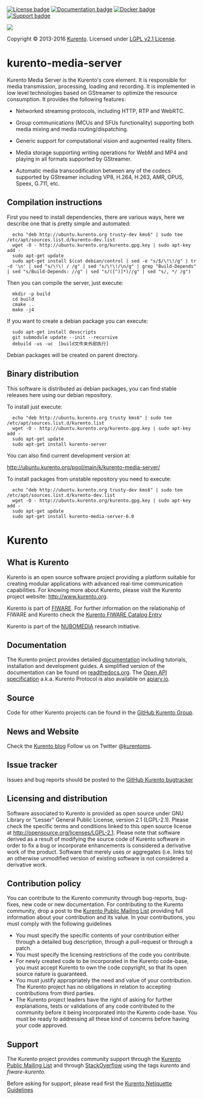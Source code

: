 [![License badge](https://img.shields.io/badge/license-LGPL-blue.svg)](http://www.gnu.org/licenses/lgpl-2.1.html)
[![Documentation badge](https://readthedocs.org/projects/fiware-orion/badge/?version=latest)](http://doc-kurento.readthedocs.org/en/latest/)
[![Docker badge](https://img.shields.io/docker/pulls/fiware/orion.svg)](https://hub.docker.com/r/fiware/stream-oriented-kurento/)
[![Support badge]( https://img.shields.io/badge/support-sof-yellowgreen.svg)](http://stackoverflow.com/questions/tagged/kurento)

[![][KurentoImage]][Kurento]

Copyright © 2013-2016 [Kurento]. Licensed under [LGPL v2.1 License].

kurento-media-server
===================

Kurento Media Server is the Kurento's core element. It is responsible for media
transmission, processing, loading and recording. It is implemented in low level
technologies based on GStreamer to optimize the resource consumption. It
provides the following features:

* Networked streaming protocols, including HTTP, RTP and WebRTC.

* Group communications (MCUs and SFUs functionality) supporting both media
  mixing and media routing/dispatching.

* Generic support for computational vision and augmented reality filters.

* Media storage supporting writing operations for WebM and MP4 and playing in
  all formats supported by GStreamer.

* Automatic media transcodification between any of the codecs supported by
  GStreamer including VP8, H.264, H.263, AMR, OPUS, Speex, G.711, etc.

Compilation instructions
------------------------

First you need to install dependencies, there are various ways, here we describe
one that is pretty simple and automated:

```
  echo "deb http://ubuntu.kurento.org trusty-dev kms6" | sudo tee /etc/apt/sources.list.d/kurento-dev.list
  wget -O - http://ubuntu.kurento.org/kurento.gpg.key | sudo apt-key add -
  sudo apt-get update
  sudo apt-get install $(cat debian/control | sed -e "s/$/\!\!/g" | tr -d '\n' | sed "s/\!\! / /g" | sed "s/\!\!/\n/g" | grep "Build-Depends" | sed "s/Build-Depends: //g" | sed "s/([^)]*)//g" | sed "s/, */ /g")
```

Then you can compile the server, just execute:

```
  mkdir -p build
  cd build
  cmake ..
  make -j4
```

If you want to create a debian package you can execute:

```
  sudo apt-get install devscripts
  git submodule update --init --recursive
  debuild -us -uc  [build文件夹外部执行]
```

Debian packages will be created on parent directory.

Binary distribution
-------------------

This software is distributed as debian packages, you can find stable releases
here using our debian repository.

To install just execute:

```
  echo "deb http://ubuntu.kurento.org trusty kms6" | sudo tee /etc/apt/sources.list.d/kurento.list
  wget -O - http://ubuntu.kurento.org/kurento.gpg.key | sudo apt-key add -
  sudo apt-get update
  sudo apt-get install kurento-server
```

You can also find current development version at:

http://ubuntu.kurento.org/pool/main/k/kurento-media-server/

To install packages from unstable repository you need to execute:

```
  echo "deb http://ubuntu.kurento.org trusty-dev kms6" | sudo tee /etc/apt/sources.list.d/kurento-dev.list
  wget -O - http://ubuntu.kurento.org/kurento.gpg.key | sudo apt-key add -
  sudo apt-get update
  sudo apt-get install kurento-media-server-6.0
```

Kurento
=======

What is Kurento
---------------

Kurento is an open source software project providing a platform suitable 
for creating modular applications with advanced real-time communication
capabilities. For knowing more about Kurento, please visit the Kurento
project website: http://www.kurento.org.

Kurento is part of [FIWARE]. For further information on the relationship of 
FIWARE and Kurento check the [Kurento FIWARE Catalog Entry]

Kurento is part of the [NUBOMEDIA] research initiative.

Documentation
-------------

The Kurento project provides detailed [documentation] including tutorials,
installation and development guides. A simplified version of the documentation
can be found on [readthedocs.org]. The [Open API specification] a.k.a. Kurento
Protocol is also available on [apiary.io].

Source
------

Code for other Kurento projects can be found in the [GitHub Kurento Group].

News and Website
----------------

Check the [Kurento blog]
Follow us on Twitter @[kurentoms].

Issue tracker
-------------

Issues and bug reports should be posted to the [GitHub Kurento bugtracker]

Licensing and distribution
--------------------------

Software associated to Kurento is provided as open source under GNU Library or
"Lesser" General Public License, version 2.1 (LGPL-2.1). Please check the
specific terms and conditions linked to this open source license at
http://opensource.org/licenses/LGPL-2.1. Please note that software derived as a
result of modifying the source code of Kurento software in order to fix a bug
or incorporate enhancements is considered a derivative work of the product.
Software that merely uses or aggregates (i.e. links to) an otherwise unmodified
version of existing software is not considered a derivative work.

Contribution policy
-------------------

You can contribute to the Kurento community through bug-reports, bug-fixes, new
code or new documentation. For contributing to the Kurento community, drop a
post to the [Kurento Public Mailing List] providing full information about your
contribution and its value. In your contributions, you must comply with the
following guidelines

* You must specify the specific contents of your contribution either through a
  detailed bug description, through a pull-request or through a patch.
* You must specify the licensing restrictions of the code you contribute.
* For newly created code to be incorporated in the Kurento code-base, you must
  accept Kurento to own the code copyright, so that its open source nature is
  guaranteed.
* You must justify appropriately the need and value of your contribution. The
  Kurento project has no obligations in relation to accepting contributions
  from third parties.
* The Kurento project leaders have the right of asking for further
  explanations, tests or validations of any code contributed to the community
  before it being incorporated into the Kurento code-base. You must be ready to
  addressing all these kind of concerns before having your code approved.

Support
-------

The Kurento project provides community support through the  [Kurento Public
Mailing List] and through [StackOverflow] using the tags *kurento* and
*fiware-kurento*.

Before asking for support, please read first the [Kurento Netiquette Guidelines]

[documentation]: http://www.kurento.org/documentation
[FIWARE]: http://www.fiware.org
[GitHub Kurento bugtracker]: https://github.com/Kurento/bugtracker/issues
[GitHub Kurento Group]: https://github.com/kurento
[kurentoms]: http://twitter.com/kurentoms
[Kurento]: http://kurento.org
[Kurento Blog]: http://www.kurento.org/blog
[Kurento FIWARE Catalog Entry]: http://catalogue.fiware.org/enablers/stream-oriented-kurento
[Kurento Netiquette Guidelines]: http://www.kurento.org/blog/kurento-netiquette-guidelines
[Kurento Public Mailing list]: https://groups.google.com/forum/#!forum/kurento
[KurentoImage]: https://secure.gravatar.com/avatar/21a2a12c56b2a91c8918d5779f1778bf?s=120
[LGPL v2.1 License]: http://www.gnu.org/licenses/lgpl-2.1.html
[NUBOMEDIA]: http://www.nubomedia.eu
[StackOverflow]: http://stackoverflow.com/search?q=kurento
[Read-the-docs]: http://read-the-docs.readthedocs.org/
[readthedocs.org]: http://kurento.readthedocs.org/
[Open API specification]: http://kurento.github.io/doc-kurento/
[apiary.io]: http://docs.streamoriented.apiary.io/
